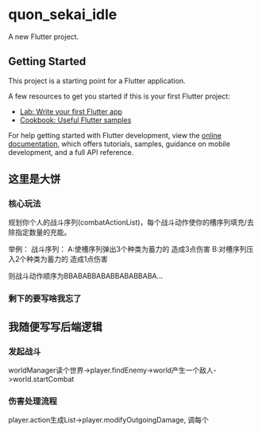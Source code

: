 # quon_sekai_idle

A new Flutter project.

## Getting Started

This project is a starting point for a Flutter application.

A few resources to get you started if this is your first Flutter project:

- [Lab: Write your first Flutter app](https://docs.flutter.dev/get-started/codelab)
- [Cookbook: Useful Flutter samples](https://docs.flutter.dev/cookbook)

For help getting started with Flutter development, view the
[online documentation](https://docs.flutter.dev/), which offers tutorials,
samples, guidance on mobile development, and a full API reference.

## 这里是大饼

### 核心玩法
规划你个人的战斗序列(combatActionList)，每个战斗动作使你的槽序列填充/去除指定数量的充能。

举例：
战斗序列：
A:使槽序列弹出3个种类为蓄力的 造成3点伤害
B:对槽序列压入2个种类为蓄力的 造成1点伤害

则战斗动作顺序为BBABABBABABBABABBABA...

### 剩下的要写啥我忘了

## 我随便写写后端逻辑

### 发起战斗
worldManager读个世界->player.findEnemy->world产生一个敌人->world.startCombat

### 伤害处理流程
player.action生成List<Damage>->player.modifyOutgoingDamage, 调每个
